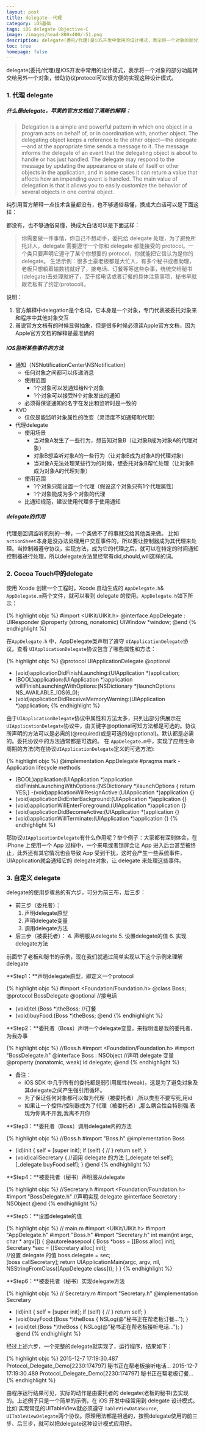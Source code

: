 ```yaml
---
layout: post
title: delegate--代理
category: iOS基础
tags: iOS delegate Objective-C
image: /images/head-800x400/-51.png
description: delegate(委托/代理)是iOS开发中常用的设计模式，表示将一个对象的部分功能转交给另外一个对象，借助协议protocol可以很方便的实现这种设计模式。
toc: true
homepage: false
---
```


delegate(委托/代理)是iOS开发中常用的设计模式，表示将一个对象的部分功能转交给另外一个对象，借助协议protocol可以很方便的实现这种设计模式。

### 1. 代理 delegate

##### 什么是delegate，苹果的官方文档给了清晰的解释：

> Delegation is a simple and powerful pattern in which one object in a program acts on behalf of, or in coordination with, another object. The delegating object keeps a reference to the other object—the delegate—and at the appropriate time sends a message to it. The message informs the delegate of an event that the delegating object is about to handle or has just handled. The delegate may respond to the message by updating the appearance or state of itself or other objects in the application, and in some cases it can return a value that affects how an impending event is handled. The main value of delegation is that it allows you to easily customize the behavior of several objects in one central object.

纯引用官方解释一点技术含量都没有，也不够通俗易懂，换成大白话可以是下面这样：

都没有，也不够通俗易懂，换成大白话可以是下面这样：

> 你需要做一件事情，你自己不想动手，委托给 delegate 处理，为了避免所托非人，delegate 需要遵守一个你和 delegate 都能接受的 protocol。一个类只要声明它遵守了某个你想要的 protocol，你就能把它信认为是你的 delegate。
生活示例：很多土豪老板都是大忙人，有多个秘书或者助理，老板只想躺着输数钱就好了，接电话、订餐等等这些杂事，统统交给秘书(delegate)去处理就好了，至于接电话或者订餐的具体注意事项，秘书早就跟老板有了约定(protocol)。

说明：

1. 官方解释中delegation是个名词，它本身是一个对象，专门代表被委托对象来和程序中其他对象交互
2. 虽说官方文档有的时候显得抽象，但是很多时候必须读Apple官方文档，因为Apple官方文档的解释是最准确的

##### iOS监听某些事件的方法
* 通知（NSNotificationCenter\NSNotification）
	+ 任何对象之间都可以传递消息
	+ 使用范围
		- 1个对象可以发通知给N个对象
		- 1个对象可以接受N个对象发出的通知
	+ 必须得保证通知的名字在发出和监听时是一致的
* KVO
	+ 仅仅是能监听对象属性的改变（灵活度不如通知和代理）
* 代理delegate
	+ 使用场景
		- 当对象A发生了一些行为，想告知对象B（让对象B成为对象A的代理对象）
		- 对象B想监听对象A的一些行为（让对象B成为对象A的代理对象）
		- 当对象A无法处理某些行为的时候，想委托对象B帮忙处理（让对象B成为对象A的代理对象）
	+ 使用范围
		- 1个对象只能设置一个代理（假设这个对象只有1个代理属性）
		- 1个对象能成为多个对象的代理
	+ 比通知规范，建议使用代理多于使用通知
	
##### delegate的作用
代理是回调监听机制的一种，一个类做不了的事就交给其他类来做。
比如`actionSheet`本身是没办法处理用户交互事件的，所以要让控制器成为其代理来处理。当控制器遵守协议，实现方法，成为它的代理之后，就可以在特定的时间通知控制器进行处理，所以delegate方法里经常有did,should,will这样的词。

### 2. Cocoa Touch中的delegate
使用 Xcode 创建一个工程时，Xcode 自动生成的 `AppDelegate.h`& `AppDelegate.m`两个文件，就可以看到 delegate 的使用。`AppDelegate.h`如下所示：


{% highlight objc  %}
#import <UIKit/UIKit.h>
@interface AppDelegate : UIResponder <UIApplicationDelegate>
@property (strong, nonatomic) UIWindow *window;
@end
{% endhighlight %}

在`AppDelegate.h` 中，AppDelegate类声明了遵守 `UIApplicationDelegate`协议。查看 `UIApplicationDelegate`协议包含了哪些属性和方法：

{% highlight objc  %}
@protocol UIApplicationDelegate<NSObject>
@optional
- (void)applicationDidFinishLaunching:(UIApplication *)application;
- (BOOL)application:(UIApplication *)application willFinishLaunchingWithOptions:(NSDictionary *)launchOptions NS_AVAILABLE_IOS(6_0);
- (void)applicationDidReceiveMemoryWarning:(UIApplication *)application;
{% endhighlight %}

由于`UIApplicationDelegate`协议中属性和方法太多，只列出部分供展示在`UIApplicationDelegate`协议中，由关键字@optional可知方法都是可选的。协议所声明的方法可以是必需的(@required)或是可选的(@optional)。默认都是必需的。委托协议中的方法通常都是可选的。
在 `AppDelegate.m`中，实现了应用生命周期的方法(均在协议`UIApplicationDelegate`定义的可选方法):

{% highlight objc  %}
@implementation AppDelegate
#pragma mark - Application lifecycle methods
- (BOOL)application:(UIApplication *)application didFinishLaunchingWithOptions:(NSDictionary *)launchOptions { return YES;}
-(void)applicationWillResignActive:(UIApplication *)application {}
- (void)applicationDidEnterBackground:(UIApplication *)application {}
- (void)applicationWillEnterForeground:(UIApplication *)application {}
- (void)applicationDidBecomeActive:(UIApplication *)application {}
- (void)applicationWillTerminate:(UIApplication *)application {}
{% endhighlight %}

那协议`UIApplicationDelegate`有什么作用呢？举个例子：大家都有深刻体会，在 iPhone 上使用一个 App 过程中，一个来电或者锁屏会让 App 进入后台甚至被终止，此外还有其它情况也会导致 App 受到干扰，这时会产生一些系统事件，UIApplication就会通知它的 delegate对象，让 delegate 来处理这些事件。

### 3. 自定义 delegate
delegate的使用步骤总的有六步，可分为前三布，后三步：

* 前三步（委托者）：
	1. 声明delegate原型
	2. 声明delegate变量
	3. 调用delegate方法
* 后三步（被委托者）：
	4. 声明服从delegate
	5. 设置delegate的值
	6. 实现delegate方法

前面举了老板和秘书的示例，现在我们就通过简单实现以下这个示例来理解delegate

**Step1：**声明delegate原型，即定义一个protocol

{% highlight objc  %}
#import <Foundation/Foundation.h>
@class Boss;
@protocol BossDelegate <NSObject>
@optional
//接电话
- (void)tel:(Boss *)theBoss;
//订餐
- (void)buyFood:(Boss *)theBoss;
@end
{% endhighlight %}

**Step2：**委托者（Boss）声明一个delegate变量，来指明谁是我的委托者，为我办事

{% highlight objc  %}
//Boss.h
#import <Foundation/Foundation.h>
#import "BossDelegate.h"
@interface Boss : NSObject
//声明 delegate 变量
@property (nonatomic, weak) id<BossDelegate> delegate;
@end
{% endhighlight %}

* 备注：
	+ iOS SDK 中几乎所有的委托都是弱引用属性(weak)，这是为了避免对象及其delegate之间产生强引用循环。
	+ 为了保证任何对象都可以做为代理（被委托者）,所以类型不要写死,用id
	+ 如果让一个控件/控制器成为了代理（被委托者）,那么耦合性会特别强.表现为你离不开我,我离不开你

**Step3：**委托者（Boss）调用delegate内的方法

{% highlight objc  %}
//Boss.h
#import "Boss.h"
@implementation Boss
- (id)init { 
    self = [super init]; 
    if (self) { 
    //
    } 
    return self;
}
- (void)callSecretary {
     //调用 delegate 的方法
    [_delegate tel:self]; 
    [_delegate buyFood:self];
}
@end
{% endhighlight %}

**Step4：**被委托者（秘书）声明服从delegate

{% highlight objc  %}
//Secretary.h
#import <Foundation/Foundation.h>
#import "BossDelegate.h"
//声明实现 delegate
@interface Secretary : NSObject<BossDelegate>
@end
{% endhighlight %}

**Step5：**设置delegate的值

{% highlight objc  %}
// main.m
#import <UIKit/UIKit.h>
#import "AppDelegate.h"
#import "Boss.h"
#import "Secretary.h"
int main(int argc, char * argv[]) {
 @autoreleasepool { 
    Boss *boss = [[Boss alloc] init]; 
    Secretary *sec = [[Secretary alloc] init];  
    //设置 delegate 的值
    boss.delegate = sec;  
    [boss callSecretary]; 
    return UIApplicationMain(argc, argv, nil, NSStringFromClass([AppDelegate class])); 
 }
}
{% endhighlight %}

**Step6：**被委托者（秘书）实现delegate方法

{% highlight objc  %}
// Secretary.m
#import "Secretary.h"
@implementation Secretary
- (id)init { 
    self = [super init]; 
    if (self) { 
    //
    } 
    return self;
}
- (void)buyFood:(Boss *)theBoss { 
    NSLog(@"秘书正在帮老板订餐...");
}
- (void)tel:(Boss *)theBoss { 
    NSLog(@"秘书正在帮老板接听电话...");
}
@end
{% endhighlight %}

经过上述六步，一个完整的delegate就实现了，运行程序，结果如下：

{% highlight objc  %}
2015-12-7 17:19:30.487 Protocol_Delegate_Demo[2230:174797] 秘书正在帮老板接听电话...
2015-12-7 17:19:30.489 Protocol_Delegate_Demo[2230:174797] 秘书正在帮老板订餐...
{% endhighlight %}

由程序运行结果可见，实际的动作是由委托者的 delegate(老板的秘书)去实现的。上述例子只是一个简单的示例，在 iOS 开发中经常用到 delegate 设计模式。比如:实现常见的UITableView就必须遵守 `TableViewDataSource`,  `UITableViewDelegate`两个协议。原理用法都是相通的，按照delegate使用的前三步、后三步，就可以把delegate这种设计模式应用好。

























